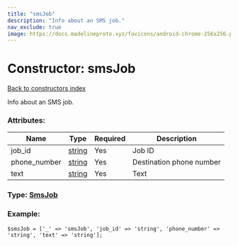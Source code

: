 ```yaml
---
title: "smsJob"
description: "Info about an SMS job."
nav_exclude: true
image: https://docs.madelineproto.xyz/favicons/android-chrome-256x256.png
---
```

# Constructor: smsJob  
[Back to constructors index](/API_docs/constructors/index.html)



Info about an SMS job.

### Attributes:

| Name     |    Type       | Required | Description |
|----------|---------------|----------|-------------|
|job\_id|[string](/API_docs/types/string.html) | Yes|Job ID|
|phone\_number|[string](/API_docs/types/string.html) | Yes|Destination phone number|
|text|[string](/API_docs/types/string.html) | Yes|Text|



### Type: [SmsJob](/API_docs/types/SmsJob.html)


### Example:

```
$smsJob = ['_' => 'smsJob', 'job_id' => 'string', 'phone_number' => 'string', 'text' => 'string'];
```  
